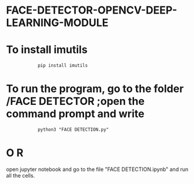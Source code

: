 # FACE-DETECTOR-OPENCV-DEEP-LEARNING-MODULE

# To install imutils
                pip install imutils

# To run the program, go to the folder /FACE DETECTOR ;open the command prompt and write
                python3 "FACE DETECTION.py"

#        O R

open jupyter notebook and go to the file "FACE DETECTION.ipynb" and run all the cells.
